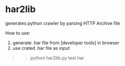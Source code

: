 # har2lib
generates python crawler by parsing HTTP Archive file

How to use:
1. generate .har file from [developer tools] in browser
2. use crated .har file as input

>> python har2lib.py test.har
